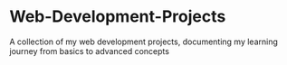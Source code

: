# Web-Development-Projects
A collection of my web development projects, documenting my learning journey from basics to advanced concepts
